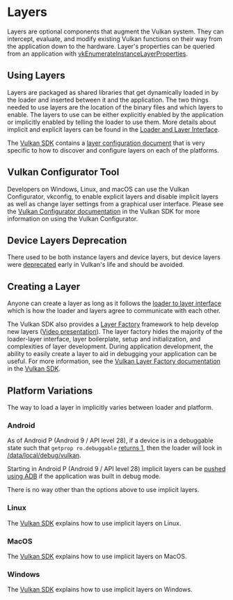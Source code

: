 # Layers

Layers are optional components that augment the Vulkan system. They can intercept, evaluate, and modify existing Vulkan functions on their way from the application down to the hardware. Layer's properties can be queried from an application with [vkEnumerateInstanceLayerProperties](https://www.khronos.org/registry/vulkan/specs/1.2/html/vkspec.html#vkEnumerateInstanceLayerProperties).

## Using Layers

Layers are packaged as shared libraries that get dynamically loaded in by the loader and inserted between it and the application. The two things needed to use layers are the location of the binary files and which layers to enable. The layers to use can be either explicitly enabled by the application or implicitly enabled by telling the loader to use them. More details about implicit and explicit layers can be found in the [Loader and Layer Interface](https://github.com/KhronosGroup/Vulkan-Loader/blob/master/loader/LoaderAndLayerInterface.md#implicit-vs-explicit-layers).

The [Vulkan SDK](https://vulkan.lunarg.com/sdk/home) contains a [layer configuration document](https://vulkan.lunarg.com/doc/sdk/latest/windows/layer_configuration.html) that is very specific to how to discover and configure layers on each of the platforms.

## Vulkan Configurator Tool
Developers on Windows, Linux, and macOS can use the Vulkan Configurator, vkconfig, to enable explicit layers and disable implicit layers as well as change layer settings from a graphical user interface.
Please see the [Vulkan Configurator documentation](https://vulkan.lunarg.com/doc/sdk/latest/windows/vkconfig.html) in the Vulkan SDK for more information on using the Vulkan Configurator.

## Device Layers Deprecation

There used to be both instance layers and device layers, but device layers were [deprecated](https://www.khronos.org/registry/vulkan/specs/1.2/html/vkspec.html#extendingvulkan-layers-devicelayerdeprecation) early in Vulkan's life and should be avoided.

## Creating a Layer

Anyone can create a layer as long as it follows the [loader to layer interface](https://github.com/KhronosGroup/Vulkan-Loader/blob/master/loader/LoaderAndLayerInterface.md#loader-and-layer-interface) which is how the loader and layers agree to communicate with each other.

The Vulkan SDK also provides a [Layer Factory](https://vulkan.lunarg.com/doc/sdk/latest/windows/layer_factory.html) framework to help develop new layers ([Video presentation](https://www.youtube.com/watch?v=gVT7nyXz6M8&t=5m22s)).
The layer factory hides the majority of the loader-layer interface, layer boilerplate, setup and initialization, and complexities of layer development.
During application development, the ability to easily create a layer to aid in debugging your application can be useful.
For more information, see the [Vulkan Layer Factory documentation](https://vulkan.lunarg.com/doc/sdk/latest/windows/layer_factory.html) in the [Vulkan SDK](https://vulkan.lunarg.com/sdk/home).

## Platform Variations

The way to load a layer in implicitly varies between loader and platform.

### Android

As of Android P (Android 9 / API level 28), if a device is in a debuggable state such that `getprop ro.debuggable` [returns 1](http://androidxref.com/9.0.0_r3/xref/frameworks/native/vulkan/libvulkan/layers_extensions.cpp#454), then the loader will look in [/data/local/debug/vulkan](http://androidxref.com/9.0.0_r3/xref/frameworks/native/vulkan/libvulkan/layers_extensions.cpp#67).

Starting in Android P (Android 9 / API level 28) implicit layers can be [pushed using ADB](https://developer.android.com/ndk/guides/graphics/validation-layer#vl-adb) if the application was built in debug mode.

There is no way other than the options above to use implicit layers.

### Linux

The [Vulkan SDK](https://vulkan.lunarg.com/doc/sdk/latest/linux/layer_configuration.html) explains how to use implicit layers on Linux.

### MacOS

The [Vulkan SDK](https://vulkan.lunarg.com/doc/sdk/latest/mac/layer_configuration.html) explains how to use implicit layers on MacOS.

### Windows

The [Vulkan SDK](https://vulkan.lunarg.com/doc/sdk/latest/windows/layer_configuration.html) explains how to use implicit layers on Windows.
